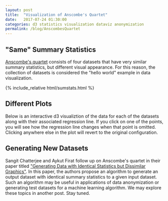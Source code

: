 ```yaml
---
layout: post
title:  "Visualization of Anscombe's Quartet"
date:   2017-07-24 01:30:00
categories: d3 statistics visualization dataviz anonymization
permalink: /blog/AnscombesQuartet
---
```


<script src='../bower_components/d3/d3.min.js'></script>

## "Same" Summary Statistics ##
[Anscombe's quartet](https://en.wikipedia.org/wiki/Anscombe%27s_quartet) consists of four datasets that have very similar summary statistics, but different visual appearance. For this reason, the collection of datasets is considered the "hello world" example in data visualization. 

<style type="text/css">
    td {
        text-align: center;
    }
</style>

{% include_relative html/sumstats.html %} 


## Different Plots ##
Below is an interactive d3 visualiztion of the data for each of the datasets along with their associated regression line. If you click on one of the points, you will see how the regression line changes when that point is omitted. Clicking anywhere else in the plot will revert to the original configuration. 


<div id="example"></div>

<style>
	{% include_relative d3/scatterplots.css %}
</style>
<script type="text/javascript">
	{% include_relative d3/scatterplots.js %}
</script>

## Generating New Datasets ##

Sangit Chatterjee and Aykut Firat follow up on Anscombe's quartet in their paper titled ["Generating Data with Identical Statistics but Dissimilar Graphics"](http://dx.doi.org/10.1198/000313007X220057). In this paper, the authors propose an algorithm to generate an output dataset with identical summary statistics to a given input dataset. Such an algorithm may be useful in applications of data anonymization or generating test datasets for a machine learning algorithm. We may explore these topics in another post. Stay tuned.
